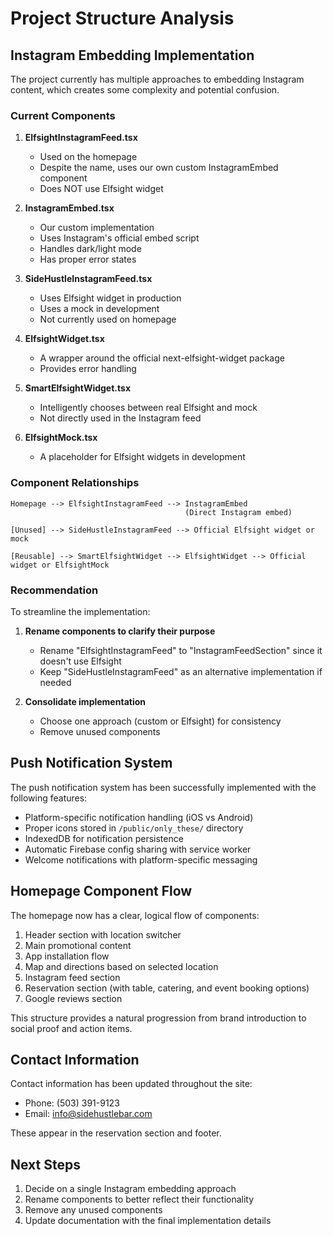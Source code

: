 # Project Structure Analysis

## Instagram Embedding Implementation

The project currently has multiple approaches to embedding Instagram content, which creates some complexity and potential confusion.

### Current Components

1. **ElfsightInstagramFeed.tsx**
   - Used on the homepage
   - Despite the name, uses our own custom InstagramEmbed component
   - Does NOT use Elfsight widget

2. **InstagramEmbed.tsx**
   - Our custom implementation
   - Uses Instagram's official embed script
   - Handles dark/light mode
   - Has proper error states

3. **SideHustleInstagramFeed.tsx**
   - Uses Elfsight widget in production
   - Uses a mock in development
   - Not currently used on homepage

4. **ElfsightWidget.tsx**
   - A wrapper around the official next-elfsight-widget package
   - Provides error handling

5. **SmartElfsightWidget.tsx**
   - Intelligently chooses between real Elfsight and mock
   - Not directly used in the Instagram feed

6. **ElfsightMock.tsx**
   - A placeholder for Elfsight widgets in development

### Component Relationships

```
Homepage --> ElfsightInstagramFeed --> InstagramEmbed
                                       (Direct Instagram embed)

[Unused] --> SideHustleInstagramFeed --> Official Elfsight widget or mock

[Reusable] --> SmartElfsightWidget --> ElfsightWidget --> Official widget or ElfsightMock
```

### Recommendation

To streamline the implementation:

1. **Rename components to clarify their purpose**
   - Rename "ElfsightInstagramFeed" to "InstagramFeedSection" since it doesn't use Elfsight
   - Keep "SideHustleInstagramFeed" as an alternative implementation if needed

2. **Consolidate implementation**
   - Choose one approach (custom or Elfsight) for consistency
   - Remove unused components

## Push Notification System

The push notification system has been successfully implemented with the following features:

- Platform-specific notification handling (iOS vs Android)
- Proper icons stored in `/public/only_these/` directory
- IndexedDB for notification persistence
- Automatic Firebase config sharing with service worker
- Welcome notifications with platform-specific messaging

## Homepage Component Flow

The homepage now has a clear, logical flow of components:

1. Header section with location switcher
2. Main promotional content
3. App installation flow
4. Map and directions based on selected location
5. Instagram feed section
6. Reservation section (with table, catering, and event booking options)
7. Google reviews section

This structure provides a natural progression from brand introduction to social proof and action items.

## Contact Information

Contact information has been updated throughout the site:

- Phone: (503) 391-9123
- Email: info@sidehustlebar.com

These appear in the reservation section and footer.

## Next Steps

1. Decide on a single Instagram embedding approach
2. Rename components to better reflect their functionality
3. Remove any unused components
4. Update documentation with the final implementation details